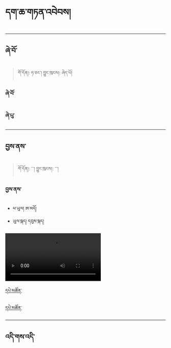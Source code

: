 # དག་ཆ་གཏན་འབེབས།

------------------------------------------------------------------------
ཞེ་བོ་
--------
> གོ་དོན།: ཧ་ཅང་། བྱུང་ཁུངས།: ཞེད་པོ།

### ཞེ་བོ་

### ཞེ་པུ་

------------------------------------------------------------------------

བྱས་ནས་
----
>  གོ་དོན།: ་་་། བྱུང་ཁུངས།: ་་་།

### བྱས་ནས་
- ཕ་ཡུལ། ཨ་མདོ།
- ཡུལ་སྐད། དབུས་སྐད།

![བྱས་ནས་](https://user-images.githubusercontent.com/17675331/217753303-846cd0f2-6f20-44ff-a411-cb4e4b0bd0a0.webm)

[དཔེ་མཚོན་](https://github.com/MonlamAI/Wiki/blob/main/docs/stt/assets/0123.mp3 ':include :type=audio')

[དཔེ་མཚོན་](/stt/assets/0123.mp3 ':include :type=audio')

------------------------------------------------------------------------

འདི་གས་འདི་
----
